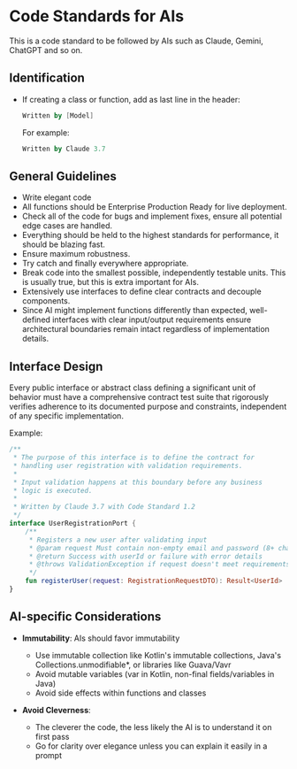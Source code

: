 # Code Standards for AIs

This is a code standard to be followed by AIs such as Claude, Gemini, ChatGPT and so on.

## Identification
- If creating a class or function, add as last line in the header:
  ```kotlin
  Written by [Model]
  ```
  For example:
  ```kotlin
  Written by Claude 3.7
  ```

## General Guidelines
- Write elegant code
- All functions should be Enterprise Production Ready for live deployment. 
- Check all of the code for bugs and implement fixes, ensure all potential edge cases are handled.
- Everything should be held to the highest standards for performance, it should be blazing fast. 
- Ensure maximum robustness. 
- Try catch and finally everywhere appropriate.
- Break code into the smallest possible, independently testable units. This is usually true, but this is extra important for AIs.
- Extensively use interfaces to define clear contracts and decouple components.
- Since AI might implement functions differently than expected, well-defined interfaces with clear input/output requirements 
ensure architectural boundaries remain intact regardless of implementation details.

## Interface Design
Every public interface or abstract class defining a significant unit of behavior must have a comprehensive contract 
test suite that rigorously verifies adherence to its documented purpose and constraints, independent of any specific implementation.

Example:
```kotlin
/**
 * The purpose of this interface is to define the contract for
 * handling user registration with validation requirements.
 *
 * Input validation happens at this boundary before any business
 * logic is executed.
 *
 * Written by Claude 3.7 with Code Standard 1.2
 */
interface UserRegistrationPort {
    /**
     * Registers a new user after validating input
     * @param request Must contain non-empty email and password (8+ chars)
     * @return Success with userId or failure with error details
     * @throws ValidationException if request doesn't meet requirements
     */
    fun registerUser(request: RegistrationRequestDTO): Result<UserId>
}
```

## AI-specific Considerations
- **Immutability**: AIs should favor immutability
  - Use immutable collection like Kotlin's immutable collections, Java's Collections.unmodifiable*, or libraries like Guava/Vavr
  - Avoid mutable variables (var in Kotlin, non-final fields/variables in Java)
  - Avoid side effects within functions and classes

- **Avoid Cleverness**:
  - The cleverer the code, the less likely the AI is to understand it on first pass
  - Go for clarity over elegance unless you can explain it easily in a prompt
